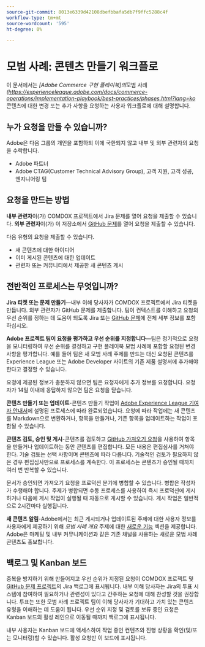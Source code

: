 ```yaml
---
source-git-commit: 8013e6339d42108dbefbbafa5db7f9ffc5288c4f
workflow-type: tm+mt
source-wordcount: '595'
ht-degree: 0%

---
```

# 모범 사례: 콘텐츠 만들기 워크플로

이 문서에서는 *[Adobe Commerce 구현 플레이북]의*&#x200B;모범 사례&#x200B;*(https://experienceleague.adobe.com/docs/commerce-operations/implementation-playbook/best-practices/phases.html?lang=ko* 콘텐츠에 대한 변경 또는 추가 사항을 요청하는 사용자 워크플로에 대해 설명합니다.

## 누가 요청을 만들 수 있습니까?

Adobe은 다음 그룹의 개인을 포함하되 이에 국한되지 않고 내부 및 외부 관련자의 요청을 수락합니다.

- Adobe 파트너
- Adobe CTAG(Customer Technical Advisory Group), 고객 지원, 고객 성공, 엔지니어링 팀

## 요청을 만드는 방법

**내부 관련자**&#x200B;이(가) COMDOX 프로젝트에서 Jira 문제를 열어 요청을 제출할 수 있습니다. **외부 관련자**&#x200B;이(가) 이 저장소에서 [GitHub 문제](https://github.com/AdobeDocs/commerce-operations.en/issues/new/choose)를 열어 요청을 제출할 수 있습니다.

다음 유형의 요청을 제출할 수 있습니다.

- 새 콘텐츠에 대한 아이디어
- 이미 게시된 콘텐츠에 대한 업데이트
- 관련자 또는 커뮤니티에서 제공한 새 콘텐츠 게시

## 전반적인 프로세스는 무엇입니까?


**Jira 티켓 또는 문제 만들기**—내부 이해 당사자가 COMDOX 프로젝트에서 Jira 티켓을 만듭니다. 외부 관련자가 GitHub 문제를 제출합니다. 팀이 컨텍스트를 이해하고 요청의 우선 순위를 정하는 데 도움이 되도록 Jira 또는 [GitHub 문제](https://github.com/AdobeDocs/commerce-operations.en/issues/new/choose)에 전체 세부 정보를 포함하십시오.

**Adobe 프로젝트 팀이 요청을 평가하고 우선 순위를 지정합니다**—팀은 정기적으로 요청을 모니터링하여 우선 순위를 결정하고 구현 플레이북 모범 사례에 포함할 요청된 변경 사항을 평가합니다. 예를 들어 팀은 새 모범 사례 주제를 만드는 대신 요청된 콘텐츠를 Experience League 또는 Adobe Developer 사이트의 기존 제품 설명서에 추가해야 한다고 결정할 수 있습니다.

요청에 제공된 정보가 충분하지 않으면 팀은 요청자에게 추가 정보를 요청합니다. 요청자가 14일 이내에 응답하지 않으면 팀은 요청을 닫습니다.

**콘텐츠 만들기 또는 업데이트**-콘텐츠 만들기 작업이 [Adobe Experience League 기여자 안내서](https://experienceleague.adobe.com/docs/contributor/contributor-guide/introduction.html?lang=ko)에 설명된 프로세스에 따라 완료되었습니다. 요청에 따라 작업에는 새 콘텐츠를 Markdown으로 변환하거나, 항목을 만들거나, 기존 항목을 업데이트하는 작업이 포함될 수 있습니다.

**콘텐츠 검토, 승인 및 게시**-콘텐츠를 검토하고 [GitHub 가져오기 요청](https://experienceleague.adobe.com/docs/contributor/contributor-guide/setup/git-fundamentals.html?lang=ko#pull-requests)을 사용하여 항목을 만들거나 업데이트하는 동안 콘텐츠를 편집합니다. 모든 내용은 편집심사를 거쳐야 한다. 기술 검토는 선택 사항이며 콘텐츠에 따라 다릅니다. 기술적인 검토가 필요하지 않은 경우 편집심사만으로 프로세스를 계속한다. 이 프로세스는 콘텐츠가 승인될 때까지 여러 번 반복할 수 있습니다.

문서가 승인되면 가져오기 요청을 프로덕션 분기에 병합할 수 있습니다. 병합은 작성자가 수행해야 합니다. 주제가 병합되면 수동 프로세스를 사용하여 즉시 프로덕션에 게시하거나 다음에 게시 작업이 실행될 때 자동으로 게시할 수 있습니다. 게시 작업은 일반적으로 2시간마다 실행됩니다.

**새 콘텐츠 알림**-Adobe에서는 최근 게시되거나 업데이트된 주제에 대한 사용자 정보를 사용자에게 제공하기 위해 *모범 사례 개요* 주제에 대한 [새로운 기능](https://experienceleague.adobe.com/docs/commerce-operations/implementation-playbook/best-practices/phases.html?lang=ko) 섹션을 제공합니다. Adobe은 마케팅 및 내부 커뮤니케이션과 같은 기존 채널을 사용하는 새로운 모범 사례 콘텐츠도 홍보합니다.

## 백로그 및 Kanban 보드

중복을 방지하기 위해 만들어지고 우선 순위가 지정된 요청이 COMDOX 프로젝트 및 [GitHub 문제 프로젝트](https://github.com/orgs/AdobeDocs/projects/6/views/1)의 Jira 백로그에 표시됩니다. 내부 이해 당사자는 Jira의 투표 시스템에 참여하여 필요하거나 관련성이 있다고 간주하는 요청에 대해 찬성할 것을 권장합니다. 투표는 또한 모범 사례 프로젝트 팀이 이해 당사자가 기대하고 가치 있는 콘텐츠 유형을 이해하는 데 도움이 됩니다. 우선 순위 지정 및 검토를 보류 중인 요청은 Kanban 보드의 활성 레인으로 이동될 때까지 백로그에 표시됩니다.

내부 사용자는 Kanban 보드에 액세스하여 작업 중인 컨텐츠와 진행 상황을 확인(및/또는 모니터링)할 수 있습니다. 활성 요청만 이 보드에 표시됩니다.
